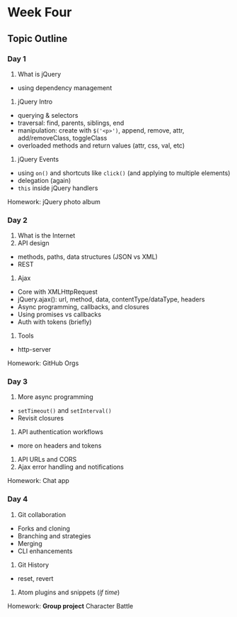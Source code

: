 # Week Four

## Topic Outline

### Day 1

1. What is jQuery
  * using dependency management
1. jQuery Intro
  * querying & selectors
  * traversal: find, parents, siblings, end
  * manipulation: create with `$('<p>')`, append, remove, attr, add/removeClass, toggleClass
  * overloaded methods and return values (attr, css, val, etc)
1. jQuery Events
  * using `on()` and shortcuts like `click()` (and applying to multiple elements)
  * delegation (again)
  * `this` inside jQuery handlers

Homework: jQuery photo album

### Day 2

1. What is the Internet
1. API design
  * methods, paths, data structures (JSON vs XML)
  * REST
1. Ajax
  * Core with XMLHttpRequest
  * jQuery.ajax(): url, method, data, contentType/dataType, headers
  * Async programming, callbacks, and closures
  * Using promises vs callbacks
  * Auth with tokens (briefly)
1. Tools
  * http-server

Homework: GitHub Orgs

### Day 3

1. More async programming
  * `setTimeout()` and `setInterval()`
  * Revisit closures
1. API authentication workflows
  * more on headers and tokens
1. API URLs and CORS
1. Ajax error handling and notifications

Homework: Chat app

### Day 4

1. Git collaboration
  * Forks and cloning
  * Branching and strategies
  * Merging
  * CLI enhancements
1. Git History
  * reset, revert
1. Atom plugins and snippets (_if time_)

Homework: **Group project** Character Battle
